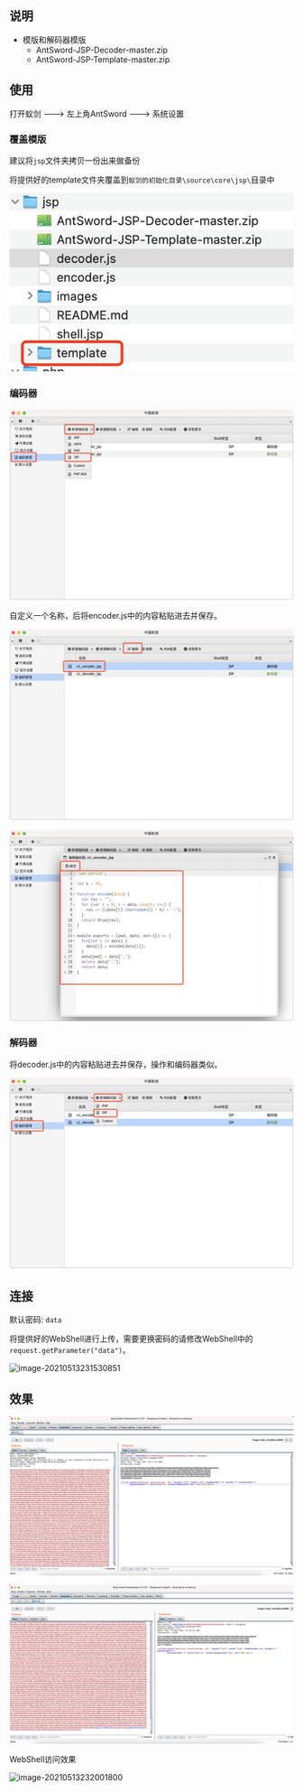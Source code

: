 ## 说明

* 模版和解码器模版
  * AntSword-JSP-Decoder-master.zip
  * AntSword-JSP-Template-master.zip

## 使用

打开蚁剑 ---> 左上角AntSword ---> 系统设置

### 覆盖模版

建议将`jsp`文件夹拷贝一份出来做备份

将提供好的template文件夹覆盖到`蚁剑的初始化目录\source\core\jsp\`目录中

![image-20210513232246192](images/README/image-20210513232246192.png)

### 编码器

![image-20210513230921871](images/image-20210513230921871.png)

自定义一个名称，后将encoder.js中的内容粘贴进去并保存。

![image-20210513231257736](images/README/image-20210513231257736.png)

![image-20210513231337054](images/README/image-20210513231337054.png)

### 解码器

将decoder.js中的内容粘贴进去并保存，操作和编码器类似。

![image-20210513231427986](images/README/image-20210513231427986.png)

## 连接

默认密码: `data`

将提供好的WebShell进行上传，需要更换密码的请修改WebShell中的`request.getParameter("data")`。

![image-20210513231530851](/Users/richardtang/Desktop/x1DecoderPlus/jsp/images/README/image-20210513231530851.png)

## 效果

![image-20210513231750976](images/README/image-20210513231750976.png)

![image-20210513231927469](images/README/image-20210513231927469.png)

WebShell访问效果

![image-20210513232001800](/Users/richardtang/Desktop/x1DecoderPlus/jsp/images/README/image-20210513232001800.png)
